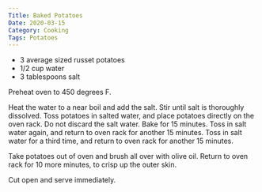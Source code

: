 ```yaml
---
Title: Baked Potatoes
Date: 2020-03-15
Category: Cooking
Tags: Potatoes
---
```


* 3 average sized russet potatoes
* 1/2 cup water
* 3 tablespoons salt

Preheat oven to 450 degrees F.

Heat the water to a near boil and add the salt.  Stir until salt is thoroughly dissolved.  Toss potatoes in salted water, and place potatoes directly on the oven rack.  Do not discard the salt water. Bake for 15 minutes.  Toss in salt water again, and return to oven rack for another 15 minutes. Toss in salt water for a third time, and return to oven rack for another 15 minutes.

Take potatoes out of oven and brush all over with olive oil.  Return to oven rack for 10 more minutes, to crisp up the outer skin.

Cut open and serve immediately.

